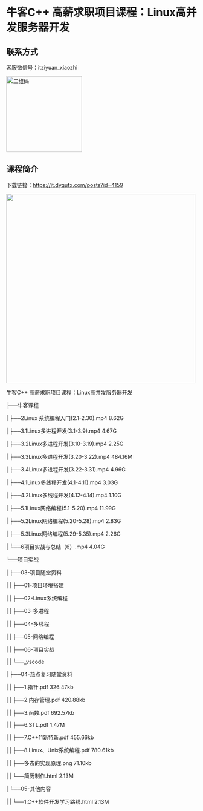 # 牛客C++ 高薪求职项目课程：Linux高并发服务器开发

## 联系方式

客服微信号：itziyuan_xiaozhi

<img src="https://ziyuanyun.oss-cn-guangzhou.aliyuncs.com/common/20240614073449/666b82192834a.jpg" width="200" height="200" alt="二维码">

## 课程简介

下载链接：https://it.dyqufx.com/posts?id=4159

<img src="https://ziyuanyun.oss-cn-guangzhou.aliyuncs.com/yun/20240611073005/66678c7dca4db.jpg" width="500" alt="">

  牛客C++ 高薪求职项目课程：Linux高并发服务器开发



 ├──牛客课程

 | ├──2Linux 系统编程入门(2.1-2.30).mp4 8.62G

 | ├──3.1Linux多进程开发(3.1-3.9).mp4 4.67G

 | ├──3.2Linux多进程开发(3.10-3.19).mp4 2.25G

 | ├──3.3Linux多进程开发(3.20-3.22).mp4 484.16M

 | ├──3.4Linux多进程开发(3.22-3.31).mp4 4.96G

 | ├──4.1Linux多线程开发(4.1-4.11).mp4 3.03G

 | ├──4.2Linux多线程开发(4.12-4.14).mp4 1.10G

 | ├──5.1Linux网络编程(5.1-5.20).mp4 11.99G

 | ├──5.2Linux网络编程(5.20-5.28).mp4 2.83G

 | ├──5.3Linux网络编程(5.29-5.35).mp4 2.26G

 | └──6项目实战与总结（6）.mp4 4.04G

 └──项目实战

 | ├──03-项目随堂资料

 | | ├──01-项目环境搭建

 | | ├──02-Linux系统编程

 | | ├──03-多进程

 | | ├──04-多线程

 | | ├──05-网络编程

 | | ├──06-项目实战

 | | └──_vscode

 | ├──04-热点复习随堂资料

 | | ├──1.指针.pdf 326.47kb

 | | ├──2.内存管理.pdf 420.88kb

 | | ├──3.函数.pdf 692.57kb

 | | ├──6.STL.pdf 1.47M

 | | ├──7.C++11新特新.pdf 455.66kb

 | | ├──8.Linux、Unix系统编程.pdf 780.61kb

 | | ├──多态的实现原理.png 71.10kb

 | | └──简历制作.html 2.13M

 | └──05-其他内容

 | | └──1.C++软件开发学习路线.html 2.13M

  